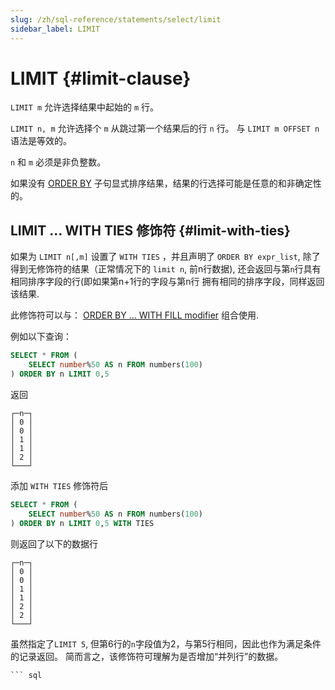 ```yaml
---
slug: /zh/sql-reference/statements/select/limit
sidebar_label: LIMIT
---
```


# LIMIT {#limit-clause}

`LIMIT m` 允许选择结果中起始的 `m` 行。

`LIMIT n, m` 允许选择个 `m` 从跳过第一个结果后的行 `n` 行。 与 `LIMIT m OFFSET n` 语法是等效的。

`n` 和 `m` 必须是非负整数。

如果没有 [ORDER BY](../../../sql-reference/statements/select/order-by.md) 子句显式排序结果，结果的行选择可能是任意的和非确定性的。

## LIMIT ... WITH TIES 修饰符 {#limit-with-ties}

如果为 `LIMIT n[,m]` 设置了 `WITH TIES` ，并且声明了 `ORDER BY expr_list`, 除了得到无修饰符的结果（正常情况下的 `limit n`, 前n行数据), 还会返回与第`n`行具有相同排序字段的行(即如果第n+1行的字段与第n行 拥有相同的排序字段，同样返回该结果.

此修饰符可以与： [ORDER BY ... WITH FILL modifier](/sql-reference/statements/select/order-by#order-by-expr-with-fill-modifier) 组合使用.

例如以下查询：

``` sql
SELECT * FROM (
    SELECT number%50 AS n FROM numbers(100)
) ORDER BY n LIMIT 0,5
```

返回

``` text
┌─n─┐
│ 0 │
│ 0 │
│ 1 │
│ 1 │
│ 2 │
└───┘
```

添加 `WITH TIES` 修饰符后

``` sql
SELECT * FROM (
    SELECT number%50 AS n FROM numbers(100)
) ORDER BY n LIMIT 0,5 WITH TIES
```

则返回了以下的数据行

``` text
┌─n─┐
│ 0 │
│ 0 │
│ 1 │
│ 1 │
│ 2 │
│ 2 │
└───┘
```

虽然指定了`LIMIT 5`, 但第6行的`n`字段值为2，与第5行相同，因此也作为满足条件的记录返回。
简而言之，该修饰符可理解为是否增加“并列行”的数据。

``` sql，
``` sql
